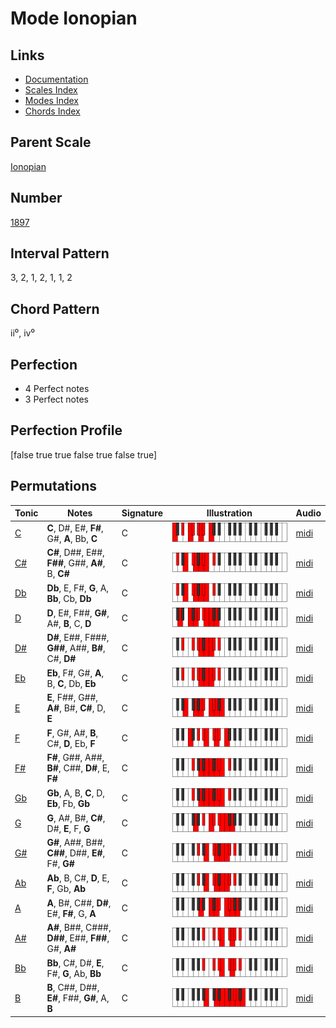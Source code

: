 # Mode Ionopian

## Links

- [Documentation](index.md)
- [Scales Index](Scales.md)
- [Modes Index](Modes.md)
- [Chords Index](Chords.md)

## Parent Scale

[Ionopian](ScaleIonopian.md)

## Number

[1897](https://ianring.com/musictheory/scales/1897)

## Interval Pattern

3, 2, 1, 2, 1, 1, 2

## Chord Pattern

ii⁰, iv⁰

## Perfection

- 4 Perfect notes
- 3 Perfect notes

## Perfection Profile

[false true true false true false true]

## Permutations

| Tonic | Notes | Signature | Illustration | Audio |
|-------|-------|-----------|--------------|-------|
| [C](ModeCNaturalIonopian.md) | **C**, D#, E#, **F#**, G#, **A**, Bb, **C** | C | ![CNaturalIonopian](ModeCNaturalIonopian.png) | [midi](https://github.com/edipermadi/music/blob/main/docs/ModeCNaturalIonopian.mid?raw=true) |
| [C#](ModeCSharpIonopian.md) | **C#**, D##, E##, **F##**, G##, **A#**, B, **C#** | C | ![CSharpIonopian](ModeCSharpIonopian.png) | [midi](https://github.com/edipermadi/music/blob/main/docs/ModeCSharpIonopian.mid?raw=true) |
| [Db](ModeDFlatIonopian.md) | **Db**, E, F#, **G**, A, **Bb**, Cb, **Db** | C | ![DFlatIonopian](ModeDFlatIonopian.png) | [midi](https://github.com/edipermadi/music/blob/main/docs/ModeDFlatIonopian.mid?raw=true) |
| [D](ModeDNaturalIonopian.md) | **D**, E#, F##, **G#**, A#, **B**, C, **D** | C | ![DNaturalIonopian](ModeDNaturalIonopian.png) | [midi](https://github.com/edipermadi/music/blob/main/docs/ModeDNaturalIonopian.mid?raw=true) |
| [D#](ModeDSharpIonopian.md) | **D#**, E##, F###, **G##**, A##, **B#**, C#, **D#** | C | ![DSharpIonopian](ModeDSharpIonopian.png) | [midi](https://github.com/edipermadi/music/blob/main/docs/ModeDSharpIonopian.mid?raw=true) |
| [Eb](ModeEFlatIonopian.md) | **Eb**, F#, G#, **A**, B, **C**, Db, **Eb** | C | ![EFlatIonopian](ModeEFlatIonopian.png) | [midi](https://github.com/edipermadi/music/blob/main/docs/ModeEFlatIonopian.mid?raw=true) |
| [E](ModeENaturalIonopian.md) | **E**, F##, G##, **A#**, B#, **C#**, D, **E** | C | ![ENaturalIonopian](ModeENaturalIonopian.png) | [midi](https://github.com/edipermadi/music/blob/main/docs/ModeENaturalIonopian.mid?raw=true) |
| [F](ModeFNaturalIonopian.md) | **F**, G#, A#, **B**, C#, **D**, Eb, **F** | C | ![FNaturalIonopian](ModeFNaturalIonopian.png) | [midi](https://github.com/edipermadi/music/blob/main/docs/ModeFNaturalIonopian.mid?raw=true) |
| [F#](ModeFSharpIonopian.md) | **F#**, G##, A##, **B#**, C##, **D#**, E, **F#** | C | ![FSharpIonopian](ModeFSharpIonopian.png) | [midi](https://github.com/edipermadi/music/blob/main/docs/ModeFSharpIonopian.mid?raw=true) |
| [Gb](ModeGFlatIonopian.md) | **Gb**, A, B, **C**, D, **Eb**, Fb, **Gb** | C | ![GFlatIonopian](ModeGFlatIonopian.png) | [midi](https://github.com/edipermadi/music/blob/main/docs/ModeGFlatIonopian.mid?raw=true) |
| [G](ModeGNaturalIonopian.md) | **G**, A#, B#, **C#**, D#, **E**, F, **G** | C | ![GNaturalIonopian](ModeGNaturalIonopian.png) | [midi](https://github.com/edipermadi/music/blob/main/docs/ModeGNaturalIonopian.mid?raw=true) |
| [G#](ModeGSharpIonopian.md) | **G#**, A##, B##, **C##**, D##, **E#**, F#, **G#** | C | ![GSharpIonopian](ModeGSharpIonopian.png) | [midi](https://github.com/edipermadi/music/blob/main/docs/ModeGSharpIonopian.mid?raw=true) |
| [Ab](ModeAFlatIonopian.md) | **Ab**, B, C#, **D**, E, **F**, Gb, **Ab** | C | ![AFlatIonopian](ModeAFlatIonopian.png) | [midi](https://github.com/edipermadi/music/blob/main/docs/ModeAFlatIonopian.mid?raw=true) |
| [A](ModeANaturalIonopian.md) | **A**, B#, C##, **D#**, E#, **F#**, G, **A** | C | ![ANaturalIonopian](ModeANaturalIonopian.png) | [midi](https://github.com/edipermadi/music/blob/main/docs/ModeANaturalIonopian.mid?raw=true) |
| [A#](ModeASharpIonopian.md) | **A#**, B##, C###, **D##**, E##, **F##**, G#, **A#** | C | ![ASharpIonopian](ModeASharpIonopian.png) | [midi](https://github.com/edipermadi/music/blob/main/docs/ModeASharpIonopian.mid?raw=true) |
| [Bb](ModeBFlatIonopian.md) | **Bb**, C#, D#, **E**, F#, **G**, Ab, **Bb** | C | ![BFlatIonopian](ModeBFlatIonopian.png) | [midi](https://github.com/edipermadi/music/blob/main/docs/ModeBFlatIonopian.mid?raw=true) |
| [B](ModeBNaturalIonopian.md) | **B**, C##, D##, **E#**, F##, **G#**, A, **B** | C | ![BNaturalIonopian](ModeBNaturalIonopian.png) | [midi](https://github.com/edipermadi/music/blob/main/docs/ModeBNaturalIonopian.mid?raw=true) |
